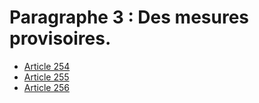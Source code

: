 # Paragraphe 3 : Des mesures provisoires.

- [Article 254](article-254.md)
- [Article 255](article-255.md)
- [Article 256](article-256.md)
